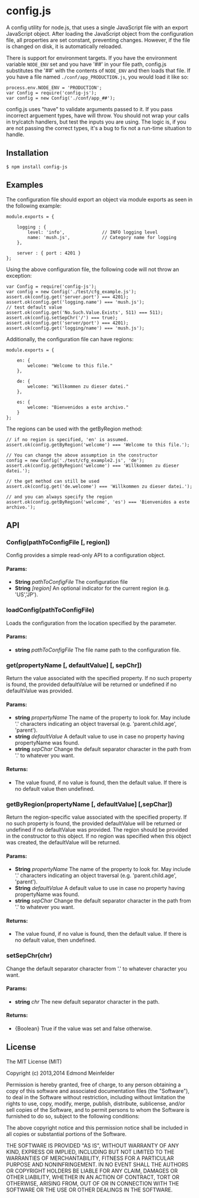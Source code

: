 config.js
=========
A config utility for node.js, that uses a single JavaScript file with an export
JavaScript object. After loading the JavaScript object from the configuration
file, all properties are set constant, preventing changes.  However, if the file
is changed on disk, it is automatically reloaded.

There is support for environment targets. If you have the environment variable
`NODE_ENV` set and you have '##' in your file path, config.js substitutes the
'##' with the contents of `NODE_ENV` and then loads that file. If you have a
file named `./conf/app_PRODUCTION.js`, you would load it like so:

    process.env.NODE_ENV = 'PRODUCTION';
    var Config = require('config-js');
    var config = new Config('./conf/app_##');


config.js uses "have" to validate arguments passed to it. If you pass incorrect
arguement types, have will throw. You should not wrap your calls in try/catch
handlers, but test the inputs you are using. The logic is, if you are not
passing the correct types, it's a bug to fix not a run-time situation to handle.

## Installation

    $ npm install config-js

## Examples
The configuration file should export an object via module exports as seen in the
following example:

    module.exports = {
    
        logging : {
            level: 'info',              // INFO logging level
            name: 'mush.js',            // Category name for logging
        },
    
        server : { port : 4201 }
    };

Using the above configuration file, the following code will not throw an
exception:

    var Config = require('config-js');
    var config = new Config('./test/cfg_example.js');
    assert.ok(config.get('server.port') === 4201);
    assert.ok(config.get('logging.name') === 'mush.js');
    // test default value
    assert.ok(config.get('No.Such.Value.Exists', 511) === 511);
    assert.ok(config.setSepChr('/') === true);
    assert.ok(config.get('server/port') === 4201);
    assert.ok(config.get('logging/name') === 'mush.js');

Additionally, the configuration file can have regions:

    module.exports = {
    
        en: {
            welcome: "Welcome to this file."
        },
    
        de: {
            welcome: "Willkommen zu dieser datei."
        },
    
        es: {
            welcome: "Bienvenidos a este archivo."
        }
    };

The regions can be used with the getByRegion method:

    // if no region is specified, 'en' is assumed.
    assert.ok(config.getByRegion('welcome') === 'Welcome to this file.');

    // You can change the above assumption in the constructor
    config = new Config('./test/cfg_example2.js', 'de');
    assert.ok(config.getByRegion('welcome') === 'Willkommen zu dieser datei.');

    // the get method can still be used
    assert.ok(config.get('de.welcome') === 'Willkommen zu dieser datei.');

    // and you can always specify the region
    assert.ok(config.getByRegion('welcome', 'es') === 'Bienvenidos a este archivo.');

## API

### Config(pathToConfigFile [, region])
Config provides a simple read-only API to a configuration object.

#### Params: 

* **String** *pathToConfigFile* The configuration file
* **String** *[region]* An optional indicator for the current region (e.g. 'US','JP').

### loadConfig(pathToConfigFile)
Loads the configuration from the location specified by the parameter.

#### Params: 

* **string** *pathToConfigFile* The file name path to the configuration file.

### get(propertyName [, defaultValue] [, sepChr])
Return the value associated with the specified property. If no such property is
found, the provided defaultValue will be returned or undefined if no defaultValue
was provided.

#### Params: 

* **string** *propertyName* The name of the property to look for. May include '.' characters indicating an object traversal (e.g. 'parent.child.age', 'parent').
* **string** *defaultValue* A default value to use in case no property having propertyName was found.
* **string** *sepChar* Change the default separator character in the path from '.' to whatever you want.

#### Returns:

* The value found, if no value is found, then the default value. If there is no default value then undefined.

### getByRegion(propertyName [, defaultValue] [,sepChar])
Return the region-specific value associated with the specified property. If no such property
is found, the provided defaultValue will be returned or undefined if no defaultValue
was provided.  The region should be provided in the constructor to this object.
If no region was specified when this object was created, the defaultValue will be returned.

#### Params: 

* **String** *propertyName* The name of the property to look for. May include '.' characters indicating an object traversal (e.g. 'parent.child.age', 'parent').
* **String** *defaultValue* A default value to use in case no property having propertyName was found.
* **string** *sepChar* Change the default separator character in the path from '.' to whatever you want.

#### Returns:

* The value found, if no value is found, then the default value. If there is no default value, then undefined.

### setSepChr(chr)
Change the default separator character from '.' to whatever character you want.

#### Params:
* **string** *chr* The new default separator character in the path.

#### Returns:

* {Boolean} True if the value was set and false otherwise.

## License

The MIT License (MIT)

Copyright (c) 2013,2014 Edmond Meinfelder

Permission is hereby granted, free of charge, to any person obtaining a copy of
this software and associated documentation files (the "Software"), to deal in
the Software without restriction, including without limitation the rights to
use, copy, modify, merge, publish, distribute, sublicense, and/or sell copies of
the Software, and to permit persons to whom the Software is furnished to do so,
subject to the following conditions:

The above copyright notice and this permission notice shall be included in all
copies or substantial portions of the Software.

THE SOFTWARE IS PROVIDED "AS IS", WITHOUT WARRANTY OF ANY KIND, EXPRESS OR
IMPLIED, INCLUDING BUT NOT LIMITED TO THE WARRANTIES OF MERCHANTABILITY, FITNESS
FOR A PARTICULAR PURPOSE AND NONINFRINGEMENT. IN NO EVENT SHALL THE AUTHORS OR
COPYRIGHT HOLDERS BE LIABLE FOR ANY CLAIM, DAMAGES OR OTHER LIABILITY, WHETHER
IN AN ACTION OF CONTRACT, TORT OR OTHERWISE, ARISING FROM, OUT OF OR IN
CONNECTION WITH THE SOFTWARE OR THE USE OR OTHER DEALINGS IN THE SOFTWARE.

